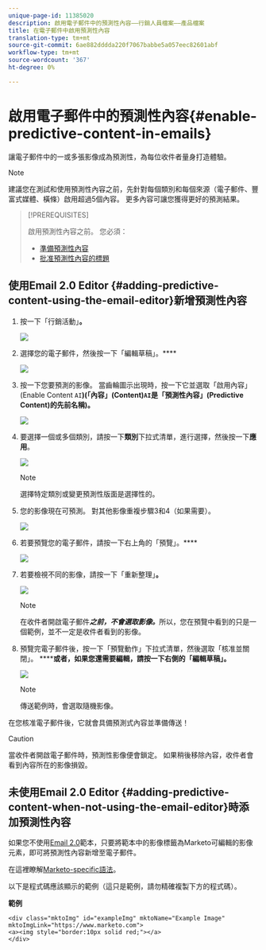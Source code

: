 ```yaml
---
unique-page-id: 11385020
description: 啟用電子郵件中的預測性內容——行銷人員檔案——產品檔案
title: 在電子郵件中啟用預測性內容
translation-type: tm+mt
source-git-commit: 6ae882dddda220f7067babbe5a057eec82601abf
workflow-type: tm+mt
source-wordcount: '367'
ht-degree: 0%

---
```



# 啟用電子郵件中的預測性內容{#enable-predictive-content-in-emails}

讓電子郵件中的一或多張影像成為預測性，為每位收件者量身打造體驗。

>[!NOTE]
>
>建議您在測試和使用預測性內容之前，先針對每個類別和每個來源（電子郵件、豐富式媒體、橫條）啟用超過5個內容。 更多內容可讓您獲得更好的預測結果。

>[!PREREQUISITES]
>
>啟用預測性內容之前。 您必須：
>
>* [準備預測性內容](/help/marketo/product-docs/predictive-content/working-with-predictive-content/edit-predictive-content-for-emails.md)
>* [批准預測性內容的標題](/help/marketo/product-docs/predictive-content/working-with-all-content/approve-a-title-for-predictive-content.md)


## 使用Email 2.0 Editor {#adding-predictive-content-using-the-email-editor}新增預測性內容

1. 按一下「行銷活動」**。**

   ![](assets/one.png)

1. 選擇您的電子郵件，然後按一下「編輯草稿」。****

   ![](assets/two.png)

1. 按一下您要預測的影像。 當齒輪圖示出現時，按一下它並選取「啟用內容」(Enable Content `AI`**)(「內容」(Content)`AI`是「預測性內容」(Predictive Content)的先前名稱)。**

   ![](assets/three.png)

1. 要選擇一個或多個類別，請按一下&#x200B;**類別**&#x200B;下拉式清單，進行選擇，然後按一下&#x200B;**應用**。

   ![](assets/four.png)

   >[!NOTE]
   >
   >選擇特定類別或變更預測性版面是選擇性的。

1. 您的影像現在可預測。 對其他影像重複步驟3和4（如果需要）。

   ![](assets/five.png)

1. 若要預覽您的電子郵件，請按一下右上角的「預覽」。****

   ![](assets/six.png)

1. 若要檢視不同的影像，請按一下「重新整理」**。**

   ![](assets/seven.png)

   >[!NOTE]
   >
   >在收件者開啟電子郵件&#x200B;_**之前，不會選取影像。**_&#x200B;所以，您在預覽中看到的只是一個範例，並不一定是收件者看到的影像。

1. 預覽完電子郵件後，按一下「預覽動作」下拉式清單，然後選取「核准並關閉」。 ********&#x200B;或者，如果您還需要編輯，請按一下右側的「編輯草稿」。****

   ![](assets/eight.png)

   >[!NOTE]
   >
   >傳送範例時，會選取隨機影像。

在您核准電子郵件後，它就會具備預測式內容並準備傳送！

>[!CAUTION]
>
>當收件者開啟電子郵件時，預測性影像便會鎖定。 如果稍後移除內容，收件者會看到內容所在的影像損毀。

## 未使用Email 2.0 Editor {#adding-predictive-content-when-not-using-the-email-editor}時添加預測性內容

如果您不使用[Email 2.0](/help/marketo/product-docs/email-marketing/general/email-editor-2/email-editor-v2-0-overview.md)範本，只要將範本中的影像標籤為Marketo可編輯的影像元素，即可將預測性內容新增至電子郵件。

在這裡瞭解[Marketo-specific語法](/help/marketo/product-docs/email-marketing/general/email-editor-2/email-template-syntax.md#elements)。

以下是程式碼應該顯示的範例（這只是範例，請勿精確複製下方的程式碼）。

**範例**

```example
<div class="mktoImg" id="exampleImg" mktoName="Example Image" mktoImgLink="https://www.marketo.com">  
<a><img style="border:10px solid red;"></a>  
</div>
```
